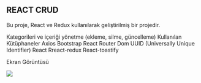## REACT CRUD

Bu proje, React ve Redux kullanılarak geliştirilmiş bir projedir.

Kategorileri ve içeriği yönetme (ekleme, silme, güncelleme)
Kullanılan Kütüphaneler
Axios
Bootstrap
React Router Dom
UUID (Universally Unique Identifier)
React
Rreact-redux
React-toastify

Ekran Görüntüsü

<img src="screen.gif" />
